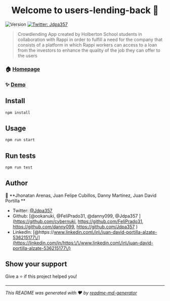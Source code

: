<h1 align="center">Welcome to users-lending-back 👋</h1>
<p>
  <img alt="Version" src="https://img.shields.io/badge/version-0.0.0-blue.svg?cacheSeconds=2592000" />
  <a href="https://twitter.com/Jdpa357 " target="_blank">
    <img alt="Twitter: Jdpa357 " src="https://img.shields.io/twitter/follow/JDavid357 .svg?style=social" />
  </a>
</p>

> Crowdlending App created by Holberton School students in collaboration with Rappi in order to fulfill a need for the company that consists of a platform in which Rappi workers can access to a loan from the investors to enhance the quality of the job they can offer to the users

### 🏠 [Homepage](https://github.com/cybernuki/Users-Lending-Back)

### ✨ [Demo](https://userslending-backend.glitch.me/)

## Install

```sh
npm install
```

## Usage

```sh
npm run start
```

## Run tests

```sh
npm run test
```

## Author

👤 **Jhonatan Arenas, Juan Felipe Cubillos, Danny Martinez, Juan David Portilla **

* Twitter: [@Jdpa357 ](https://twitter.com/Jdpa357 )
* Github: [@ookanuki, @FeliPrado31, @danny099, @Jdpa357 ](https://github.com/cybernuki, https://github.com/FeliPrado31, https://github.com/danny099, https://github.com/Jdpa357 )
* LinkedIn: [@https:\/\/www.linkedin.com\/in\/juan-david-portilla-alzate-536215177\/](https://linkedin.com/in/https:\/\/www.linkedin.com\/in\/juan-david-portilla-alzate-536215177\/)

## Show your support

Give a ⭐️ if this project helped you!

***
_This README was generated with ❤️ by [readme-md-generator](https://github.com/kefranabg/readme-md-generator)_
